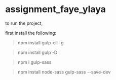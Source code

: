 # assignment_faye_ylaya

to run the project,

first install the following:


>npm install gulp-cli -g

>npm install gulp -D

>npm i gulp-sass

>npm install node-sass gulp-sass --save-dev


